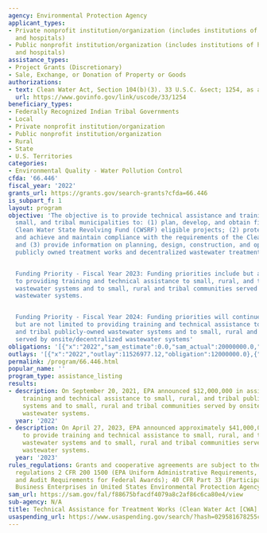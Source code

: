 ```yaml
---
agency: Environmental Protection Agency
applicant_types:
- Private nonprofit institution/organization (includes institutions of higher education
  and hospitals)
- Public nonprofit institution/organization (includes institutions of higher education
  and hospitals)
assistance_types:
- Project Grants (Discretionary)
- Sale, Exchange, or Donation of Property or Goods
authorizations:
- text: Clean Water Act, Section 104(b)(3). 33 U.S.C. &sect; 1254, as amended.
  url: https://www.govinfo.gov/link/uscode/33/1254
beneficiary_types:
- Federally Recognized Indian Tribal Governments
- Local
- Private nonprofit institution/organization
- Public nonprofit institution/organization
- Rural
- State
- U.S. Territories
categories:
- Environmental Quality - Water Pollution Control
cfda: '66.446'
fiscal_year: '2022'
grants_url: https://grants.gov/search-grants?cfda=66.446
is_subpart_f: 1
layout: program
objective: 'The objective is to provide technical assistance and training to rural,
  small, and tribal municipalities to: (1) plan, develop, and obtain financing for
  Clean Water State Revolving Fund (CWSRF) eligible projects; (2) protect water quality
  and achieve and maintain compliance with the requirements of the Clean Water Act;
  and (3) provide information on planning, design, construction, and operation of
  publicly owned treatment works and decentralized wastewater treatment systems.


  Funding Priority - Fiscal Year 2023: Funding priorities include but are not limited
  to providing training and technical assistance to small, rural, and tribal publicly-owned
  wastewater systems and to small, rural and tribal communities served by onsite/decentralized
  wastewater systems.


  Funding Priority - Fiscal Year 2024: Funding priorities will continue to include
  but are not limited to providing training and technical assistance to small, rural,
  and tribal publicly-owned wastewater systems and to small, rural and tribal communities
  served by onsite/decentralized wastewater systems'
obligations: '[{"x":"2022","sam_estimate":0.0,"sam_actual":20000000.0,"usa_spending_actual":12000000.0},{"x":"2023","sam_estimate":27000000.0,"sam_actual":0.0,"usa_spending_actual":40616814.0},{"x":"2024","sam_estimate":18000000.0,"sam_actual":0.0,"usa_spending_actual":579695.0}]'
outlays: '[{"x":"2022","outlay":11526977.12,"obligation":12000000.0},{"x":"2023","outlay":9267473.84,"obligation":40616814.0},{"x":"2024","outlay":0.0,"obligation":579695.0}]'
permalink: /program/66.446.html
popular_name: ''
program_type: assistance_listing
results:
- description: On September 20, 2021, EPA announced $12,000,000 in assistance to provide
    training and technical assistance to small, rural, and tribal publicly-owned wastewater
    systems and to small, rural and tribal communities served by onsite/decentralized
    wastewater systems.
  year: '2022'
- description: On April 27, 2023, EPA announced approximately $41,000,000 in assistance
    to provide training and technical assistance to small, rural, and tribal publicly-owned
    wastewater systems and to small, rural and tribal communities served by onsite/decentralized
    wastewater systems.
  year: '2023'
rules_regulations: Grants and cooperative agreements are subject to the general grant
  regulations 2 CFR 200 1500 (EPA Uniform Administrative Requirements, Cost Principles,
  and Audit Requirements for Federal Awards); 40 CFR Part 33 (Participation by Disadvantaged
  Business Enterprises in United States Environmental Protection Agency Programs).
sam_url: https://sam.gov/fal/f88675bfacdf4079a8c2af86c6ca80e4/view
sub-agency: N/A
title: Technical Assistance for Treatment Works (Clean Water Act [CWA] Section 104(b)(8))
usaspending_url: https://www.usaspending.gov/search/?hash=029581678255cb3c290c19bc94b642c9
---
```

